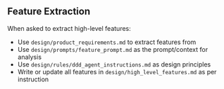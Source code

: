 ## Feature Extraction
When asked to extract high-level features:
- Use `design/product_requirements.md` to extract features from
- Use `design/prompts/feature_prompt.md` as the prompt/context for analysis
- Use `design/rules/ddd_agent_instructions.md` as design principles
- Write or update all features in `design/high_level_features.md` as per instruction